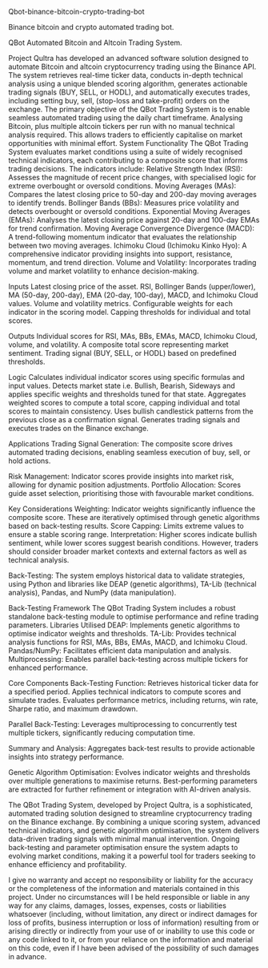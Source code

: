 Qbot-binance-bitcoin-crypto-trading-bot

Binance bitcoin and crypto automated trading bot.

QBot Automated Bitcoin and Altcoin Trading System.

Project Qultra has developed an advanced software solution designed to automate Bitcoin and altcoin cryptocurrency trading using the Binance API. The system retrieves real-time ticker data, conducts in-depth technical analysis using a unique blended scoring algorithm, generates actionable trading signals (BUY, SELL, or HODL), and automatically executes trades, including setting buy, sell, (stop-loss and take-profit) orders on the exchange.
The primary objective of the QBot Trading System is to enable seamless automated trading using the daily chart timeframe. Analysing Bitcoin, plus multiple altcoin tickers per run with no manual technical analysis required. This allows traders to efficiently capitalise on market opportunities with minimal effort.
System Functionality
The QBot Trading System evaluates market conditions using a suite of widely recognised technical indicators, each contributing to a composite score that informs trading decisions. The indicators include:
Relative Strength Index (RSI): Assesses the magnitude of recent price changes, with specialised logic for extreme overbought or oversold conditions.
Moving Averages (MAs): Compares the latest closing price to 50-day and 200-day moving averages to identify trends.
Bollinger Bands (BBs): Measures price volatility and detects overbought or oversold conditions.
Exponential Moving Averages (EMAs): Analyses the latest closing price against 20-day and 100-day EMAs for trend confirmation.
Moving Average Convergence Divergence (MACD): A trend-following momentum indicator that evaluates the relationship between two moving averages.
Ichimoku Cloud (Ichimoku Kinko Hyo): A comprehensive indicator providing insights into support, resistance, momentum, and trend direction.
Volume and Volatility: Incorporates trading volume and market volatility to enhance decision-making.

Inputs
Latest closing price of the asset.
RSI, Bollinger Bands (upper/lower), MA (50-day, 200-day), EMA (20-day, 100-day), MACD, and Ichimoku Cloud values.
Volume and volatility metrics.
Configurable weights for each indicator in the scoring model.
Capping thresholds for individual and total scores.

Outputs
Individual scores for RSI, MAs, BBs, EMAs, MACD, Ichimoku Cloud, volume, and volatility.
A composite total score representing market sentiment.
Trading signal (BUY, SELL, or HODL) based on predefined thresholds.

Logic
Calculates individual indicator scores using specific formulas and input values.
Detects market state i.e. Bullish, Bearish, Sideways and applies specific weights and thresholds tuned for that state.
Aggregates weighted scores to compute a total score, capping individual and total scores to maintain consistency.
Uses bullish candlestick patterns from the previous close as a confirmation signal.
Generates trading signals and executes trades on the Binance exchange.

Applications
Trading Signal Generation: The composite score drives automated trading decisions, enabling seamless execution of buy, sell, or hold actions.

Risk Management: Indicator scores provide insights into market risk, allowing for dynamic position adjustments.
Portfolio Allocation: Scores guide asset selection, prioritising those with favourable market conditions.

Key Considerations
Weighting: Indicator weights significantly influence the composite score. These are iteratively optimised through genetic algorithms based on back-testing results.
Score Capping: Limits extreme values to ensure a stable scoring range.
Interpretation: Higher scores indicate bullish sentiment, while lower scores suggest bearish conditions. However, traders should consider broader market contexts and external factors as well as technical analysis.

Back-Testing: The system employs historical data to validate strategies, using Python and libraries like DEAP (genetic algorithms), TA-Lib (technical analysis), Pandas, and NumPy (data manipulation).

Back-Testing Framework
The QBot Trading System includes a robust standalone back-testing module to optimise performance and refine trading parameters.
Libraries Utilised
DEAP: Implements genetic algorithms to optimise indicator weights and thresholds.
TA-Lib: Provides technical analysis functions for RSI, MAs, BBs, EMAs, MACD, and Ichimoku Cloud.
Pandas/NumPy: Facilitates efficient data manipulation and analysis.
Multiprocessing: Enables parallel back-testing across multiple tickers for enhanced performance.

Core Components
Back-Testing Function: Retrieves historical ticker data for a specified period.
Applies technical indicators to compute scores and simulate trades.
Evaluates performance metrics, including returns, win rate, Sharpe ratio, and maximum drawdown.

Parallel Back-Testing:
Leverages multiprocessing to concurrently test multiple tickers, significantly reducing computation time.

Summary and Analysis: Aggregates back-test results to provide actionable insights into strategy performance.

Genetic Algorithm Optimisation: Evolves indicator weights and thresholds over multiple generations to maximise returns.
Best-performing parameters are extracted for further refinement or integration with AI-driven analysis.

The QBot Trading System, developed by Project Qultra, is a sophisticated, automated trading solution designed to streamline cryptocurrency trading on the Binance exchange. By combining a unique scoring system, advanced technical indicators, and genetic algorithm optimisation, the system delivers data-driven trading signals with minimal manual intervention. Ongoing back-testing and parameter optimisation ensure the system adapts to evolving market conditions, making it a powerful tool for traders seeking to enhance efficiency and profitability.

I give no warranty and accept no responsibility or liability for the accuracy or the completeness of the information and materials contained in this project. Under no circumstances will I be held responsible or liable in any way for any claims, damages, losses, expenses, costs or liabilities whatsoever (including, without limitation, any direct or indirect damages for loss of profits, business interruption or loss of information) resulting from or arising directly or indirectly from your use of or inability to use this code or any code linked to it, or from your reliance on the information and material on this code, even if I have been advised of the possibility of such damages in advance.